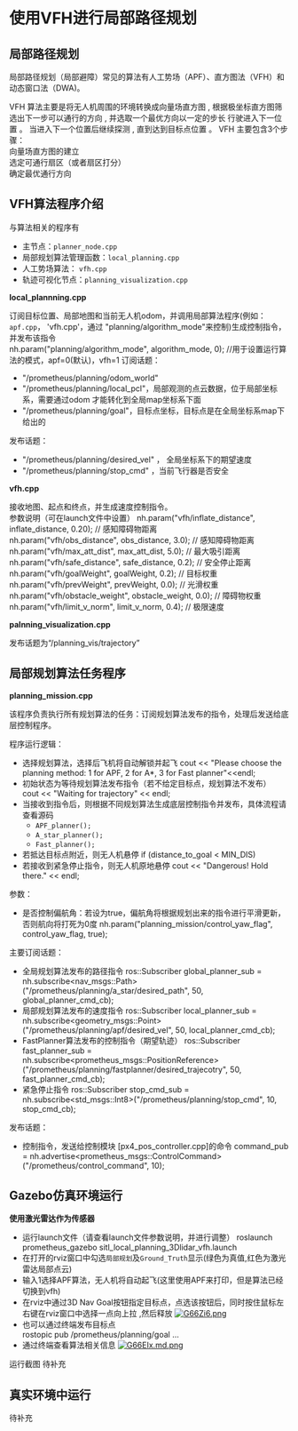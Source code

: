 # 使用VFH进行局部路径规划
  
## 局部路径规划
局部路径规划（局部避障）常见的算法有人工势场（APF）、直方图法（VFH）和动态窗口法（DWA)。

   VFH 算法主要是将无人机周围的环境转换成向量场直方图 , 根据极坐标直方图筛选出下一步可以通行的方向 , 并选取一个最优方向以一定的步长 行驶进入下一位置 。 当进入下一个位置后继续探测 , 直到达到目标点位置 。
   VFH 主要包含3个步骤：  
   向量场直方图的建立  
   选定可通行扇区（或者扇区打分）  
   确定最优通行方向  


## VFH算法程序介绍
与算法相关的程序有	
 - 主节点：`planner_node.cpp`
 - 局部规划算法管理函数：`local_planning.cpp`
 - 人工势场算法： `vfh.cpp`
 - 轨迹可视化节点：`planning_visualization.cpp `

**local_plannning.cpp**

订阅目标位置、局部地图和当前无人机odom，并调用局部算法程序(例如：`apf.cpp`， 'vfh.cpp'，通过 "planning/algorithm_mode"来控制)生成控制指令，并发布该指令    
nh.param("planning/algorithm_mode", algorithm_mode, 0);  //用于设置运行算法的模式，apf=0(默认)，vfh=1
订阅话题：  
- "/prometheus/planning/odom_world"    
- "/prometheus/planning/local_pcl"，局部观测的点云数据，位于局部坐标系，需要通过odom 才能转化到全局map坐标系下面
-  "/prometheus/planning/goal"，目标点坐标，目标点是在全局坐标系map下给出的 

发布话题：
 - "/prometheus/planning/desired_vel"  ， 全局坐标系下的期望速度    
 - "/prometheus/planning/stop_cmd"  ，当前飞行器是否安全     

**vfh.cpp**

接收地图、起点和终点，并生成速度控制指令。  
参数说明（可在launch文件中设置）
    nh.param("vfh/inflate_distance", inflate_distance, 0.20);  // 感知障碍物距离  
    nh.param("vfh/obs_distance", obs_distance, 3.0);  // 感知障碍物距离  
    nh.param("vfh/max_att_dist", max_att_dist, 5.0);             // 最大吸引距离  
    nh.param("vfh/safe_distance", safe_distance, 0.2); // 安全停止距离  
    nh.param("vfh/goalWeight", goalWeight, 0.2); // 目标权重  
    nh.param("vfh/prevWeight", prevWeight, 0.0); // 光滑权重  
    nh.param("vfh/obstacle_weight", obstacle_weight, 0.0); // 障碍物权重  
    nh.param("vfh/limit_v_norm", limit_v_norm, 0.4); // 极限速度  

**palnning_visualization.cpp**

发布话题为“/planning_vis/trajectory”
 
## 局部规划算法任务程序
**planning_mission.cpp**

该程序负责执行所有规划算法的任务：订阅规划算法发布的指令，处理后发送给底层控制程序。

程序运行逻辑：
- 选择规划算法，选择后飞机将自动解锁并起飞
		cout << "Please choose the planning method: 1 for APF, 2 for A*, 3 for Fast planner"<<endl;
- 初始状态为等待规划算法发布指令（若不给定目标点，规划算法不发布）
		cout << "Waiting for trajectory" << endl;
- 当接收到指令后，则根据不同规划算法生成底层控制指令并发布，具体流程请查看源码
   - `APF_planner();`
   - `A_star_planner();`
   - `Fast_planner();`
- 若抵达目标点附近，则无人机悬停
		if (distance_to_goal < MIN_DIS)
- 若接收到紧急停止指令，则无人机原地悬停
        cout << "Dangerous! Hold there." << endl; 
        
参数：
 - 是否控制偏航角：若设为true，偏航角将根据规划出来的指令进行平滑更新，否则航向将打死为0度
		nh.param<bool>("planning_mission/control_yaw_flag", control_yaw_flag, true);

主要订阅话题：
 - 全局规划算法发布的路径指令 
 		ros::Subscriber global_planner_sub = nh.subscribe<nav_msgs::Path>("/prometheus/planning/a_star/desired_path", 50, global_planner_cmd_cb);
 - 局部规划算法发布的速度指令
		ros::Subscriber local_planner_sub  =    nh.subscribe<geometry_msgs::Point>("/prometheus/planning/apf/desired_vel", 50, local_planner_cmd_cb);
 - FastPlanner算法发布的控制指令（期望轨迹）
  		ros::Subscriber fast_planner_sub   =    nh.subscribe<prometheus_msgs::PositionReference>("/prometheus/planning/fastplanner/desired_trajecotry", 50, fast_planner_cmd_cb);
 -  紧急停止指令
 		ros::Subscriber stop_cmd_sub = nh.subscribe<std_msgs::Int8>("/prometheus/planning/stop_cmd", 10, stop_cmd_cb);  

发布话题：
 - 控制指令，发送给控制模块 [px4_pos_controller.cpp]的命令
		command_pub = nh.advertise<prometheus_msgs::ControlCommand>("/prometheus/control_command", 10);

## Gazebo仿真环境运行  
  
  **使用激光雷达作为传感器**
 - 运行launch文件（请查看launch文件参数说明，并进行调整）
		roslaunch prometheus_gazebo sitl_local_planning_3Dlidar_vfh.launch
 - 在打开的rviz窗口中勾选`局部规划`及`Ground_Truth`显示(绿色为真值,红色为激光雷达局部点云)
 - 输入1选择APF算法，无人机将自动起飞(这里使用APF来打印，但是算法已经切换到vfh)
 - 在rviz中通过3D Nav Goal按钮指定目标点，点选该按钮后，同时按住鼠标左右键在rviz窗口中选择一点向上拉 ,然后释放
    [![G66Zi6.png](https://s1.ax1x.com/2020/04/07/G66Zi6.png)](https://imgchr.com/i/G66Zi6)
 - 也可以通过终端发布目标点  
 		rostopic pub /prometheus/planning/goal ...
 - 通过终端查看算法相关信息
   [![G66EIx.md.png](https://s1.ax1x.com/2020/04/07/G66EIx.md.png)](https://imgchr.com/i/G66EIx)
 
运行截图
  待补充

## 真实环境中运行  
  

待补充  
  

